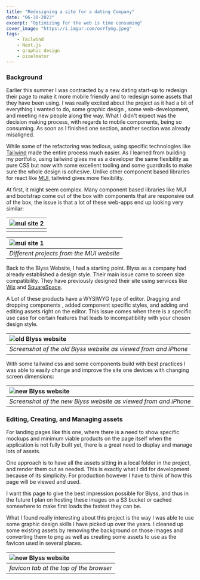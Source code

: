 ```yaml
---
title: "Redesigning a site for a dating Company"
date: "06-30-2023"
excerpt: "Optimizing for the web is time consuming"
cover_image: "https://i.imgur.com/osYfymg.jpeg"
tags:
    - Tailwind
    - Next.js
    - graphic design
    - pixelmator
---
```


### Background

Earlier this summer I was contracted by a new dating start-up to redesign their page to make it more mobile friendly and to redesign some assets that they have been using. I was really excited about the project as it had a bit of everything i wanted to do, some graphic design , some web-development, and meeting new people along the way. What I didn't expect was the decision making process, with regards to mobile components, being so consuming. As soon as I finished one section, another section was already misaligned.

While some of the refactoring was tedious, using specific technologies like [Tailwind](https://tailwindcss.com) made the entire process much easier. As I learned from building my portfolio, using tailwind gives me as a developer the same flexibility as pure CSS but now with some excellent tooling and some guardrails to make sure the whole design is cohesive. Unlike other component based libraries for react like [MUI](https://mui.com/material-ui/getting-started/overview/), tailwind gives more flexibility.

At first, it might seem complex. Many component based libraries like MUI and bootstrap come out of the box with components that are responsive out of the box, the issue is that a lot of these web-apps end up looking very similar:

| ![mui site 2](https://i.imgur.com/qII5wSE.jpeg) |
| :------------------------------------------------------------------------------------------ |
|                                                                                             |

| ![mui site 1](https://i.imgur.com/FcMF2e6.jpeg) |
| :------------------------------------------------------------------------------------------ |
| _Different projects from the MUI website_                                                   |

Back to the Blyss Website, I had a starting point. Blyss as a company had already established a design style. Their main issue came to screen size compatibility. They have previously designed their site using services like [Wix](https://www.wix.com) and [SquareSpace](https://www.squarespace.com).

A Lot of these products have a WYSIWYG type of editor. Dragging and dropping components , added component specific styles, and adding and editing assets right on the editor. This issue comes when there is a specific use case for certain features that leads to incompatibility with your chosen design style.

| ![old Blyss website](https://i.imgur.com/TntRwzv.jpeg) |
| :------------------------------------------------------------------------------------------------- |
| _Screenshot of the old Blyss website as viewed from and iPhone_                                    |

With some tailwind css and some components build with best practices I was able to easily change and improve the site one devices with changing screen dimensions:

| ![new Blyss website](https://i.imgur.com/2XyA1W6.jpeg) |
| :------------------------------------------------------------------------------------------------- |
| _Screenshot of the new Blyss website as viewed from and iPhone_                                    |

### Editing, Creating, and Managing assets

For landing pages like this one, where there is a need to show specific mockups and minimum viable products on the page itself when the application is not fully built yet, there is a great need to display and manage lots of assets.

One approach is to have all the assets sitting in a local folder in the project, and render them out as needed. This is exactly what I did for development because of its simplicity. For production however I have to think of how this page will be viewed and used.

I want this page to give the best impression possible for Blyss, and thus in the future I plan on hosting these images on a S3 bucket or cached somewhere to make first loads the fastest they can be.

What I found really interesting about this project is the way I was able to use some graphic design skills I have picked up over the years. I cleaned up some existing assets by removing the background on those images and converting them to png as well as creating some assets to use as the favicon used in several places.

| ![new Blyss website](https://i.imgur.com/Bwft4VF.jpeg) |
| :------------------------------------------------------------------------------------------------- |
| _favicon tab at the top of the browser_                                                            |
